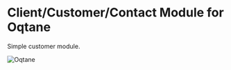 # Client/Customer/Contact Module for Oqtane

Simple customer module.

![Oqtane](https://github.com/mikecasas/oqtane-customers/images/blob/master/1.png?raw=true "Oqtane")